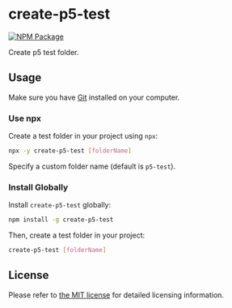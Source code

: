 # create-p5-test

[![NPM Package][npm]][npm-url]

Create p5 test folder.

## Usage

Make sure you have [Git](https://git-scm.com/) installed on your computer.

### Use npx

Create a test folder in your project using `npx`:

```bash
npx -y create-p5-test [folderName]
```

Specify a custom folder name (default is `p5-test`).

### Install Globally

Install `create-p5-test` globally:

```bash
npm install -g create-p5-test
```

Then, create a test folder in your project:

```bash
create-p5-test [folderName]
```

## License

Please refer to [the MIT license](https://github.com/ZRNOF/create-p5-test/blob/main/LICENSE) for detailed licensing information.

[npm]: https://img.shields.io/npm/v/create-p5-test
[npm-url]: https://www.npmjs.com/package/create-p5-test
